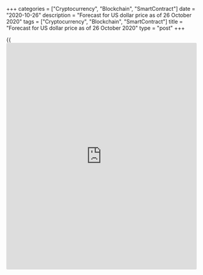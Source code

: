 +++
categories = ["Cryptocurrency", "Blockchain", "SmartContract"]
date = "2020-10-26"
description = "Forecast for US dollar price as of 26 October 2020"
tags = ["Cryptocurrency", "Blockchain", "SmartContract"]
title = "Forecast for US dollar price as of 26 October 2020"
type = "post"
+++

{{<iframe id="large-banner" src="https://www.bounty.group/#slide=13.0" width="100%" height="600" scrolling="no" style="border: 0px solid rgb(216, 221, 230); border-radius: 3px;">}}

2020-10-26

2020-10-26

Dollar is afraid of risk on steroids. Analysis as of 26.10.2020Dmitri
Demidenko

Forex follows the US stock indexes, but it can’t last long. This week is
going to be wild, and it will be hard to fish in troubled waters. Let’s
talk about possible scenarios and make a trading plan for [EURUSD][1].

## Weekly fundamental forecast for dollar

The pandemic revealed the drawbacks of the eurozone’s two-speed economy.
While Germany’s business activity grew, mainly due to the industrial
sector, the currency bloc’s composite Purchasing Managers Index dropped
to 4-month lows at 49.4. When that value is less than the key level of
50, the economy falls. Thus, the eurozone may face a double recession
against the backdrop of the second wave of COVID-19. That allows selling
[EURUSD][1] amid the US business activity’s continuous growth.
Unfortunately, the market is overwhelmed with quite different investment
ideas. At least for now.

### Business activity

 __

_Source: Wall Street Journal._

Bank of New York Mellon notes that the correlation between currencies
and the US stock indexes is significantly higher than in 2019. That
allows us to presume their increased sensitivity to risk appetite. The
bank interpreted that unusual occurrence as “risk on steroids”: the
markets are waiting for Joe Biden’s victory, the [S&P 500][2]’s rally,
and the greenback’s dive, which will affect dollar pairs and cross
rates.

The USD is under serious pressure, but the euro itself has some trumps.
There is too much spare cash in the eurozone’s bank system amid large
monetary stimuli. The index reached a record high level of €3.2 trillion
in October. As there’s too much spare money, it goes to the debt market:
demand for the European Commission’s first bonds was €233 billion while
the issuance volume was €17 billion. Since the ECB has already got a
large piece of the pie by means of its pandemic-driven bond-buying
program, the remaining part is fiercely contended for.

### Spare liquidity in European bank system

###

 _Source: Bloomberg._

Central banks are interested in buying bonds too: according to Deutsche
Bank’s research, their share in the volume of 10-year bond issuance was
40%, two times bigger than previous issuance values. Diversification of
gold and currency reserves in favor of the euro is one of the key
factors in the [EURUSD][1]’s consolidation.

The ECB will hardly decide to expand QE in the current circumstances at
the meeting on 29 October. It doesn’t need to hurry in spite of the
pandemic’s second wave, deflation, Brexit, and double recession risks.
The CPI’s fall below zero may be due to temporary factors, such as
Germany’s VAT cut. The program’s unused resources amount to $750
billion, whereas economic forecasts will be updated only in December.
There are plenty of arguments to continue to “idle on the roadside,” but
Christine Lagarde can still surprise us.

### Weekly trading plan for [ EURUSD][1]

If not for the ECB’s meeting and the fiscal stimulus story, we could buy
[EURUSD][1] at the breakout of resistance at 1.1865 amid expectations of
Joe Biden’s victory, then fix profits after 3 November and sell the pair
amid the divergence in the US’ and the eurozone’s economic growth.
However, other factors may interfere with that plan. The last week of
October promises to be wild.

* * *

P.S. Did you like my article? Share it in social networks: it will be
the best “thank you" :)

Ask me questions and comment below. I’ll be glad to answer your
questions and give necessary explanations.

 **Useful links:**

  * I recommend trying to trade with a reliable broker [here][3]. The system allows you to trade by yourself or copy successful traders from all across the globe.
  * Use my promo-code BLOG for getting deposit bonus 50% on LiteForex platform. Just enter this code in the appropriate field while [depositing][4] your trading account.
  * Telegram chat for traders: <t.me/liteforexengchat>. We are sharing the signals and trading experience
  * Telegram channel with high-quality analytics, Forex reviews, training articles, and other useful things for traders <t.me/liteforex>

## Price chart of EURUSD in real time mode

The content of this article reflects the author’s opinion and does not
necessarily reflect the official position of LiteForex. The material
published on this page is provided for informational purposes only and
should not be considered as the provision of investment advice for the
purposes of Directive 2004/39/EC.

Rate this article:

{{value}}

( {{count}} {{title}} )

   1. my.liteforex.com/trading/chart?symbol=EURUSD&returnUrl=true
   2. my.liteforex.com/trading/chart?symbol=SPX&returnUrl=true
   3. my.liteforex.com/?category=analysts-opinions&slug=dollar-is-afraid-of-risk-on-steroids-analysis-as-of-26102020&openPopup=%2Fregistration%2Fpopup&utm_source=blog&utm_medium=article&utm_campaign=bonus
   4. my.liteforex.com/deposit/?category=analysts-opinions&slug=dollar-is-afraid-of-risk-on-steroids-analysis-as-of-26102020&promo_code=BLOG&utm_source=blog&utm_medium=article&utm_campaign=bonus